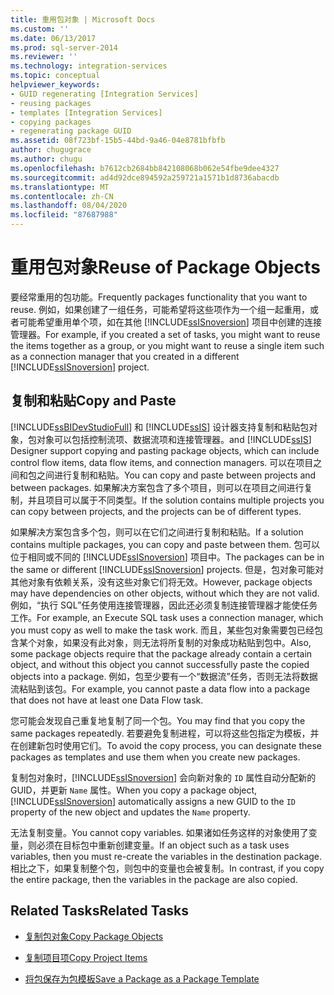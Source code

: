 ```yaml
---
title: 重用包对象 | Microsoft Docs
ms.custom: ''
ms.date: 06/13/2017
ms.prod: sql-server-2014
ms.reviewer: ''
ms.technology: integration-services
ms.topic: conceptual
helpviewer_keywords:
- GUID regenerating [Integration Services]
- reusing packages
- templates [Integration Services]
- copying packages
- regenerating package GUID
ms.assetid: 08f723bf-15b5-44bd-9a46-04e8781bfbfb
author: chugugrace
ms.author: chugu
ms.openlocfilehash: b7612cb2684bb842108068b062e54fbe9dee4327
ms.sourcegitcommit: ad4d92dce894592a259721a1571b1d8736abacdb
ms.translationtype: MT
ms.contentlocale: zh-CN
ms.lasthandoff: 08/04/2020
ms.locfileid: "87687988"
---
```

# <a name="reuse-of-package-objects"></a><span data-ttu-id="f7693-102">重用包对象</span><span class="sxs-lookup"><span data-stu-id="f7693-102">Reuse of Package Objects</span></span>
  <span data-ttu-id="f7693-103">要经常重用的包功能。</span><span class="sxs-lookup"><span data-stu-id="f7693-103">Frequently packages functionality that you want to reuse.</span></span> <span data-ttu-id="f7693-104">例如，如果创建了一组任务，可能希望将这些项作为一个组一起重用，或者可能希望重用单个项，如在其他 [!INCLUDE[ssISnoversion](../includes/ssisnoversion-md.md)] 项目中创建的连接管理器。</span><span class="sxs-lookup"><span data-stu-id="f7693-104">For example, if you created a set of tasks, you might want to reuse the items together as a group, or you might want to reuse a single item such as a connection manager that you created in a different [!INCLUDE[ssISnoversion](../includes/ssisnoversion-md.md)] project.</span></span>  
  
## <a name="copy-and-paste"></a><span data-ttu-id="f7693-105">复制和粘贴</span><span class="sxs-lookup"><span data-stu-id="f7693-105">Copy and Paste</span></span>  
 [!INCLUDE[ssBIDevStudioFull](../includes/ssbidevstudiofull-md.md)] <span data-ttu-id="f7693-106">和 [!INCLUDE[ssIS](../includes/ssis-md.md)] 设计器支持复制和粘贴包对象，包对象可以包括控制流项、数据流项和连接管理器。</span><span class="sxs-lookup"><span data-stu-id="f7693-106">and [!INCLUDE[ssIS](../includes/ssis-md.md)] Designer support copying and pasting package objects, which can include control flow items, data flow items, and connection managers.</span></span> <span data-ttu-id="f7693-107">可以在项目之间和包之间进行复制和粘贴。</span><span class="sxs-lookup"><span data-stu-id="f7693-107">You can copy and paste between projects and between packages.</span></span> <span data-ttu-id="f7693-108">如果解决方案包含了多个项目，则可以在项目之间进行复制，并且项目可以属于不同类型。</span><span class="sxs-lookup"><span data-stu-id="f7693-108">If the solution contains multiple projects you can copy between projects, and the projects can be of different types.</span></span>  
  
 <span data-ttu-id="f7693-109">如果解决方案包含多个包，则可以在它们之间进行复制和粘贴。</span><span class="sxs-lookup"><span data-stu-id="f7693-109">If a solution contains multiple packages, you can copy and paste between them.</span></span> <span data-ttu-id="f7693-110">包可以位于相同或不同的 [!INCLUDE[ssISnoversion](../includes/ssisnoversion-md.md)] 项目中。</span><span class="sxs-lookup"><span data-stu-id="f7693-110">The packages can be in the same or different [!INCLUDE[ssISnoversion](../includes/ssisnoversion-md.md)] projects.</span></span> <span data-ttu-id="f7693-111">但是，包对象可能对其他对象有依赖关系，没有这些对象它们将无效。</span><span class="sxs-lookup"><span data-stu-id="f7693-111">However, package objects may have dependencies on other objects, without which they are not valid.</span></span> <span data-ttu-id="f7693-112">例如，“执行 SQL”任务使用连接管理器，因此还必须复制连接管理器才能使任务工作。</span><span class="sxs-lookup"><span data-stu-id="f7693-112">For example, an Execute SQL task uses a connection manager, which you must copy as well to make the task work.</span></span> <span data-ttu-id="f7693-113">而且，某些包对象需要包已经包含某个对象，如果没有此对象，则无法将所复制的对象成功粘贴到包中。</span><span class="sxs-lookup"><span data-stu-id="f7693-113">Also, some package objects require that the package already contain a certain object, and without this object you cannot successfully paste the copied objects into a package.</span></span> <span data-ttu-id="f7693-114">例如，包至少要有一个“数据流”任务，否则无法将数据流粘贴到该包。</span><span class="sxs-lookup"><span data-stu-id="f7693-114">For example, you cannot paste a data flow into a package that does not have at least one Data Flow task.</span></span>  
  
 <span data-ttu-id="f7693-115">您可能会发现自己重复地复制了同一个包。</span><span class="sxs-lookup"><span data-stu-id="f7693-115">You may find that you copy the same packages repeatedly.</span></span> <span data-ttu-id="f7693-116">若要避免复制进程，可以将这些包指定为模板，并在创建新包时使用它们。</span><span class="sxs-lookup"><span data-stu-id="f7693-116">To avoid the copy process, you can designate these packages as templates and use them when you create new packages.</span></span>  
  
 <span data-ttu-id="f7693-117">复制包对象时，[!INCLUDE[ssISnoversion](../includes/ssisnoversion-md.md)] 会向新对象的 `ID` 属性自动分配新的 GUID，并更新 `Name` 属性。</span><span class="sxs-lookup"><span data-stu-id="f7693-117">When you copy a package object, [!INCLUDE[ssISnoversion](../includes/ssisnoversion-md.md)] automatically assigns a new GUID to the `ID` property of the new object and updates the `Name` property.</span></span>  
  
 <span data-ttu-id="f7693-118">无法复制变量。</span><span class="sxs-lookup"><span data-stu-id="f7693-118">You cannot copy variables.</span></span> <span data-ttu-id="f7693-119">如果诸如任务这样的对象使用了变量，则必须在目标包中重新创建变量。</span><span class="sxs-lookup"><span data-stu-id="f7693-119">If an object such as a task uses variables, then you must re-create the variables in the destination package.</span></span> <span data-ttu-id="f7693-120">相比之下，如果复制整个包，则包中的变量也会被复制。</span><span class="sxs-lookup"><span data-stu-id="f7693-120">In contrast, if you copy the entire package, then the variables in the package are also copied.</span></span>  
  
## <a name="related-tasks"></a><span data-ttu-id="f7693-121">Related Tasks</span><span class="sxs-lookup"><span data-stu-id="f7693-121">Related Tasks</span></span>  
  
-   [<span data-ttu-id="f7693-122">复制包对象</span><span class="sxs-lookup"><span data-stu-id="f7693-122">Copy Package Objects</span></span>](../../2014/integration-services/copy-package-objects.md)  
  
-   [<span data-ttu-id="f7693-123">复制项目项</span><span class="sxs-lookup"><span data-stu-id="f7693-123">Copy Project Items</span></span>](../../2014/integration-services/copy-project-items.md)  
  
-   [<span data-ttu-id="f7693-124">将包保存为包模板</span><span class="sxs-lookup"><span data-stu-id="f7693-124">Save a Package as a Package Template</span></span>](../../2014/integration-services/save-a-package-as-a-package-template.md)  
  
  
